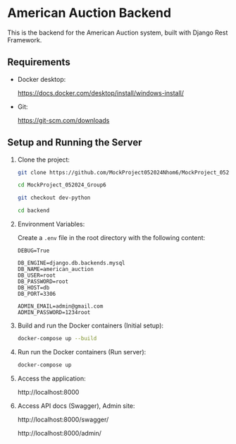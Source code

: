 # American Auction Backend

This is the backend for the American Auction system, built with Django Rest Framework.

## Requirements

- Docker desktop: 
    
    https://docs.docker.com/desktop/install/windows-install/
- Git: 

    https://git-scm.com/downloads

## Setup and Running the Server

1. Clone the project:
   ```sh
   git clone https://github.com/MockProject052024Nhom6/MockProject_052024_Group6.git

   cd MockProject_052024_Group6

   git checkout dev-python

   cd backend
2. Environment Variables:

    Create a `.env` file in the root directory with the following content:

    ```env
    DEBUG=True

    DB_ENGINE=django.db.backends.mysql
    DB_NAME=american_auction
    DB_USER=root
    DB_PASSWORD=root
    DB_HOST=db
    DB_PORT=3306

    ADMIN_EMAIL=admin@gmail.com
    ADMIN_PASSWORD=1234root
3. Build and run the Docker containers (Initial setup):

    ```sh
    docker-compose up --build
4. Run run the Docker containers (Run server):

    ```sh
    docker-compose up
5. Access the application:

    http://localhost:8000

6. Access API docs (Swagger), Admin site:

    http://localhost:8000/swagger/

    http://localhost:8000/admin/
